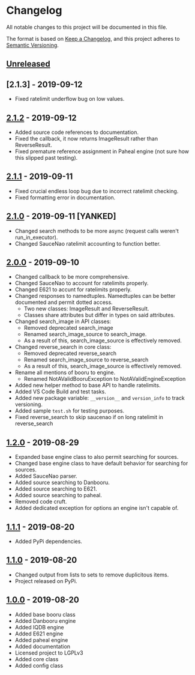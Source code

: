 # Changelog
All notable changes to this project will be documented in this file.

The format is based on [Keep a Changelog](https://keepachangelog.com/en/1.0.0/),
and this project adheres to [Semantic Versioning](https://semver.org/spec/v2.0.0.html).

## [Unreleased]

## [2.1.3] - 2019-09-12

- Fixed ratelimit underflow bug on low values.

## [2.1.2] - 2019-09-12

- Added source code references to documentation.
- Fixed the callback, it now returns ImageResult rather than ReverseResult.
- Fixed premature reference assignment in Paheal engine (not sure how this slipped past testing).

## [2.1.1] - 2019-09-11

- Fixed crucial endless loop bug due to incorrect ratelimit checking.
- Fixed formatting error in documentation.

## [2.1.0] - 2019-09-11 [YANKED]

- Changed search methods to be more async (request calls weren't run_in_executor).
- Changed SauceNao ratelimit accounting to function better.

## [2.0.0] - 2019-09-10

- Changed callback to be more comprehensive.
- Changed SauceNao to account for ratelimits properly.
- Changed E621 to accunt for ratelimits properly.
- Changed responses to namedtuples. Namedtuples can be better documented and permit dotted access.
  - Two new classes: ImageResult and ReverseResult.
  - Classes share attributes but differ in types on said attributes.
- Changed search_image in API classes:
  - Removed deprecated search_image
  - Renamed search_image_source to search_image.
  - As a result of this, search_image_source is effectively removed.
- Changed reverse_search in core class:
  - Removed deprecated reverse_search
  - Renamed search_image_source to reverse_search
  - As a result of this, search_image_source is effectively removed.
- Rename all mentions of booru to engine.
  - Renamed NotAValidBooruException to NotAValidEngineException
- Added new helper method to base API to handle ratelimits.
- Added VS Code Build and test tasks.
- Added new package variable: `__version__` and `version_info` to track versioning.
- Added sample `test.sh` for testing purposes.
- Fixed reverse_search to skip saucenao if on long ratelimit in reverse_search


## [1.2.0] - 2019-08-29

- Expanded base engine class to also permit searching for sources.
- Changed base engine class to have default behavior for searching for sources.
- Added SauceNao parser.
- Added source searching to Danbooru.
- Added source searching to E621.
- Added source searching to paheal.
- Removed code cruft.
- Added dedicated exception for options an engine isn't capable of.

## [1.1.1] - 2019-08-20

- Added PyPi dependencies.

## [1.1.0] - 2019-08-20

- Changed output from lists to sets to remove duplicitous items.
- Project released on PyPi.

## [1.0.0] - 2019-08-20

- Added base booru class
- Added Danbooru engine
- Added IQDB engine
- Added E621 engine
- Added paheal engine
- Added documentation
- Licensed project to LGPLv3
- Added core class
- Added config class

[Unreleased]: https://github.com/booru-utils/retaggr/compare/2.1.2...HEAD
[2.1.2]: https://github.com/booru-utils/retaggr/compare/2.1.0...2.1.2
[2.1.1]: https://github.com/booru-utils/retaggr/compare/2.1.0...2.1.1
[2.1.0]: https://github.com/booru-utils/retaggr/compare/2.0.0...2.1.0
[2.0.0]: https://github.com/booru-utils/retaggr/compare/1.2.0...2.0.0
[1.2.0]: https://github.com/booru-utils/retaggr/compare/1.1.1...1.2.0
[1.1.1]: https://github.com/booru-utils/retaggr/compare/1.1.0...1.1.1
[1.1.0]: https://github.com/booru-utils/retaggr/compare/1.0.0...1.1.0
[1.0.0]: https://github.com/booru-utils/retaggr/releases/tag/1.0.0